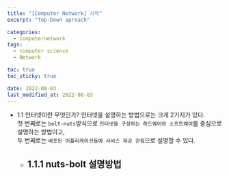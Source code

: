 ```yaml
---
title: "[Computer Network] 시작"
excerpt: "Top-Down aproach"

categories:
  - computernetwork
tags:
  - computer science
  - Network

toc: true
toc_sticky: true

date: 2022-08-03
last_modified_at: 2022-08-03
---
```



- 1.1 인터넷이란 무엇인가?
  인터넷을 설명하는 방법으로는 크게 2가지가 있다.  
  첫 번째로는 `bolt-nuts`방식으로 `인터넷을 구성하는 하드웨어와 소프트웨어`를 중심으로 설명하는 방법이고,  
  두 번째로는 `배포된 어플리케이션들에 서비스 제공 관점`으로 설명할 수 있다.
  
  - 1.1.1 nuts-bolt 설명방법
    - 
